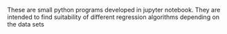 These are small python programs developed in jupyter notebook. 
They are intended to find suitability of different regression algorithms depending on the data sets
